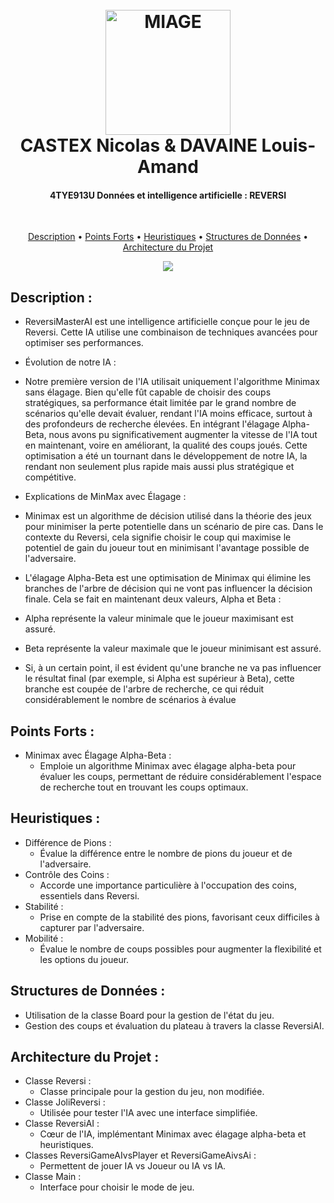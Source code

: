 
<h1 align="center">
  <br>
 <img src="http://www.miage.fr/wp-content/uploads/2020/02/MIAGE_LOGO-SEUL_COULEURS.png" alt="MIAGE" width="200">
    <br>
  CASTEX Nicolas & DAVAINE Louis-Amand
    <br>
</h1>

<h4 align="center">4TYE913U Données et intelligence artificielle :  REVERSI</h4>
  <br>

<p align="center">
  <a href="#key-features">Description</a> •
  <a href="#download">Points Forts</a> •
  <a href="#credits">Heuristiques</a> •
  <a href="#related">Structures de Données</a> •
  <a href="#license">Architecture du Projet</a>
</p>

<p align="center">
<img src="https://th.bing.com/th/id/R.5ac3f08cbe0822ac9d2db9993ae5801c?rik=L5gatnBOtzD%2f2A&riu=http%3a%2f%2fwww.bbcmicro.co.uk%2fgameimg%2fscreenshots%2f2648%2fDisc117-Reversi.jpg&ehk=d3Z3%2b9W9j7TZT6v10NLOGN2%2b%2ftIlmMUWZCr6jB2P%2byM%3d&risl=&pid=ImgRaw&r=0"></img>
</p>


## Description :

* ReversiMasterAI est une intelligence artificielle conçue pour le jeu de Reversi. Cette IA utilise une combinaison de techniques avancées pour optimiser ses performances.

* Évolution de notre IA :

- Notre première version de l'IA utilisait uniquement l'algorithme Minimax sans élagage. Bien qu'elle fût capable de choisir des coups stratégiques, sa performance était limitée par le grand nombre de scénarios qu'elle devait évaluer, rendant l'IA moins efficace, surtout à des profondeurs de recherche élevées. En intégrant l'élagage Alpha-Beta, nous avons pu significativement augmenter la vitesse de l'IA tout en maintenant, voire en améliorant, la qualité des coups joués. Cette optimisation a été un tournant dans le développement de notre IA, la rendant non seulement plus rapide mais aussi plus stratégique et compétitive.

* Explications de MinMax avec Élagage :
 - Minimax est un algorithme de décision utilisé dans la théorie des jeux pour minimiser la perte potentielle dans un scénario de pire cas. Dans le contexte du Reversi, cela signifie choisir le coup qui maximise le potentiel de gain du joueur tout en minimisant l'avantage possible de l'adversaire.

 - L'élagage Alpha-Beta est une optimisation de Minimax qui élimine les branches de l'arbre de décision qui ne vont pas influencer la décision finale. Cela se fait en maintenant deux valeurs, Alpha et Beta :

 - Alpha représente la valeur minimale que le joueur maximisant est assuré.
 - Beta représente la valeur maximale que le joueur minimisant est assuré.

- Si, à un certain point, il est évident qu'une branche ne va pas influencer le résultat final (par exemple, si Alpha est supérieur à Beta), cette branche est coupée de l'arbre de recherche, ce qui réduit considérablement le nombre de scénarios à évalue
## Points Forts :

* Minimax avec Élagage Alpha-Beta :
  - Emploie un algorithme Minimax avec élagage alpha-beta pour évaluer les coups, permettant de réduire considérablement l'espace de recherche tout en trouvant les coups optimaux.

## Heuristiques :
* Différence de Pions :
  - Évalue la différence entre le nombre de pions du joueur et de l'adversaire.
* Contrôle des Coins :
  - Accorde une importance particulière à l'occupation des coins, essentiels dans Reversi.
* Stabilité :
  - Prise en compte de la stabilité des pions, favorisant ceux difficiles à capturer par l'adversaire.
* Mobilité :
  - Évalue le nombre de coups possibles pour augmenter la flexibilité et les options du joueur.
  
## Structures de Données :
* Utilisation de la classe Board pour la gestion de l'état du jeu.
* Gestion des coups et évaluation du plateau à travers la classe ReversiAI.

## Architecture du Projet :
* Classe Reversi :
  - Classe principale pour la gestion du jeu, non modifiée.
* Classe JoliReversi :
  - Utilisée pour tester l'IA avec une interface simplifiée.
* Classe ReversiAI :
  - Cœur de l'IA, implémentant Minimax avec élagage alpha-beta et heuristiques.
* Classes ReversiGameAIvsPlayer et ReversiGameAivsAi :
  - Permettent de jouer IA vs Joueur ou IA vs IA.
* Classe Main :
  - Interface pour choisir le mode de jeu.

